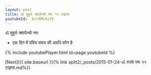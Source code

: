 ```yaml
---
layout: post
title: ॐ मुहूर्तः क्शापेभ्यो नमः ११ टाइम्स
youtubeId: _bcrRMLKiYE
---
```

 
 
 ॐ मुहूर्तः क्शापेभ्यो नमः  
 
 -  एक दिन में पवित्र समय की अवधि कौन है 
 
  
 
  
 
 
 
 
 
 


{% include youtubePlayer.html id=page.youtubeId %}
 
[Next]({{ site.baseurl }}{% link  split2/_posts/2015-01-24-ॐ रुतवे नमः ११ टाइम्स.md%})
 

